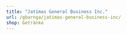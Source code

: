 ```yaml
---
title: "Jatimas General Business Inc."
url: /gbarnga/jatimas-general-business-inc/
shop: Getränke
---
```


